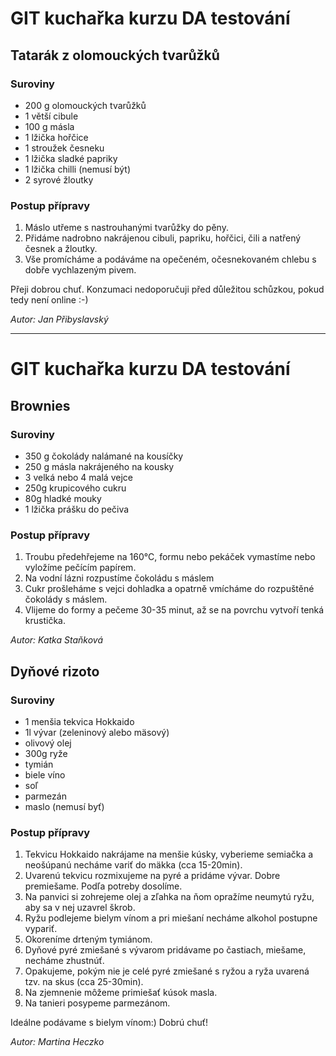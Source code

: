 # GIT kuchařka kurzu DA testování

## Tatarák z olomouckých tvarůžků

### Suroviny
* 200 g olomouckých tvarůžků
* 1 větší cibule
* 100 g másla
* 1 lžička hořčice
* 1 stroužek česneku
* 1 lžička sladké papriky
* 1 lžička chilli (nemusí být)
* 2 syrové žloutky

### Postup přípravy
1. Máslo utřeme s nastrouhanými tvarůžky do pěny.
2. Přidáme nadrobno nakrájenou cibuli, papriku, hořčici, čili a natřený česnek a žloutky. 
3. Vše promícháme a podáváme na opečeném, očesnekovaném chlebu s dobře vychlazeným pivem.

Přeji dobrou chuť. Konzumaci nedoporučuji před důležitou schůzkou, pokud tedy není online :-)

_Autor: Jan Přibyslavský_

---
# GIT kuchařka kurzu DA testování

## Brownies

### Suroviny
* 350 g čokolády nalámané na kousíčky
* 250 g másla nakrájeného na kousky
* 3 velká nebo 4 malá vejce
* 250g krupicového cukru
* 80g hladké mouky
* 1 lžička prášku do pečiva

### Postup přípravy
1. Troubu předehřejeme na 160°C, formu nebo pekáček vymastíme nebo vyložíme pečícím papírem.
2. Na vodní lázni rozpustíme čokoládu s máslem
3. Cukr prošleháme s vejci dohladka a opatrně vmícháme do rozpuštěné čokolády s máslem.
4. Vlijeme do formy a pečeme 30-35 minut, až se na povrchu vytvoří tenká krustička.


_Autor: Katka Staňková_

## Dyňové rizoto

### Suroviny
* 1 menšia tekvica Hokkaido
* 1l vývar (zeleninový alebo mäsový)
* olivový olej
* 300g ryže
* tymián
* biele víno
* soľ
* parmezán
* maslo (nemusí byť)

### Postup přípravy
1. Tekvicu Hokkaido nakrájame na menšie kúsky, vyberieme semiačka a neošúpanú necháme variť do mäkka (cca 15-20min).
2. Uvarenú tekvicu rozmixujeme na pyré a pridáme vývar. Dobre premiešame. Podľa potreby dosolíme.
3. Na panvici si zohrejeme olej a zľahka na ňom opražíme neumytú ryžu, aby sa v nej uzavrel škrob.
4. Ryžu podlejeme bielym vínom a pri miešaní necháme alkohol postupne vypariť.
5. Okoreníme drteným tymiánom.
6. Dyňové pyré zmiešané s vývarom pridávame po častiach, miešame, necháme zhustnúť.
7. Opakujeme, pokým nie je celé pyré zmiešané s ryžou a ryža uvarená tzv. na skus (cca 25-30min).
8. Na zjemnenie môžeme primiešať kúsok masla.
9. Na tanieri posypeme parmezánom.

Ideálne podávame s bielym vínom:) Dobrú chuť!

_Autor: Martina Heczko_
